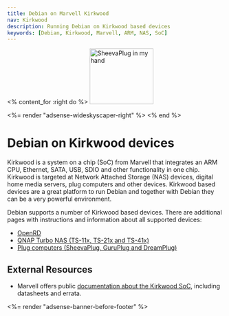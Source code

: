 ```yaml
---
title: Debian on Marvell Kirkwood
nav: Kirkwood
description: Running Debian on Kirkwood based devices
keywords: [Debian, Kirkwood, Marvell, ARM, NAS, SoC]
---
```


<% content_for :right do %>
<img src = "sheevaplug/images/r_sheevaplug_hand.jpg" class="border" alt="SheevaPlug in my hand" width="148" height="129" />

<%= render "adsense-wideskyscaper-right" %>
<% end %>

<h1>Debian on Kirkwood devices</h1>

Kirkwood is a system on a chip (SoC) from Marvell that integrates an ARM
CPU, Ethernet, SATA, USB, SDIO and other functionality in one chip.
Kirkwood is targeted at Network Attached Storage (NAS) devices, digital
home media servers, plug computers and other devices.  Kirkwood based
devices are a great platform to run Debian and together with Debian they
can be a very powerful environment.

Debian supports a number of Kirkwood based devices.  There are additional
pages with instructions and information about all supported devices:

<ul>
<li><a href = "openrd/">OpenRD</a></li>
<li><a href = "qnap/">QNAP Turbo NAS (TS-11x, TS-21x and TS-41x)</a></li>
<li><a href = "sheevaplug/">Plug computers (SheevaPlug, GuruPlug and DreamPlug)</a></li>
</ul>

<h2>External Resources</h2>

<ul>

<li>Marvell offers public <a href =
"http://www.marvell.com/embedded-processors/kirkwood/index.jsp">documentation
about the Kirkwood SoC</a>, including datasheets and errata.</li>

</ul>

<div class="bbf">
<%= render "adsense-banner-before-footer" %>
</div>

